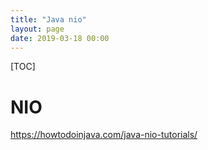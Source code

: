 ```yaml
---
title: "Java nio"
layout: page
date: 2019-03-18 00:00
---
```


[TOC]

# NIO

https://howtodoinjava.com/java-nio-tutorials/
